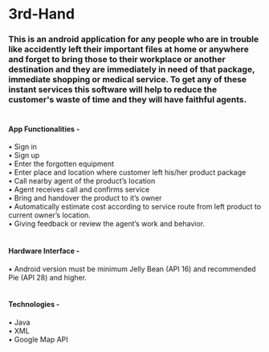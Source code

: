 # 3rd-Hand
### This is an android application for any people who are in trouble like accidently left their important files at home or anywhere and forget to bring those to their workplace or another destination and they are immediately in need of that package, immediate shopping or medical service. To get any of these instant services this software will help to reduce the customer's waste of time and they will have faithful agents.<br><br>

#### App Functionalities -

•	Sign in<br>•	Sign up<br>•	Enter the forgotten equipment<br>•	Enter place and location where customer left his/her product package<br>•	Call nearby agent of the product’s location <br>•	Agent receives call and confirms service<br>•	Bring and handover the product to it’s owner<br>•	Automatically estimate cost according to service route from left product to current owner’s location.<br>•	Giving feedback or review the agent’s work and behavior.<br><br>

#### Hardware Interface -

•	Android version must be minimum Jelly Bean (API 16) and recommended Pie (API 28) and higher.<br><br>

#### Technologies -

•	Java<br>•	XML<br>•	Google Map API<br><br>
